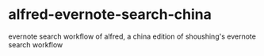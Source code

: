 # alfred-evernote-search-china
evernote search workflow of alfred, a china edition of shoushing's evernote search workflow
